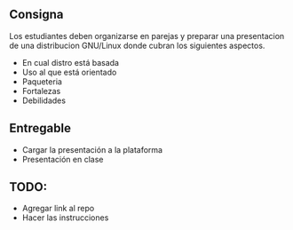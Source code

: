 ## Consigna

Los estudiantes deben organizarse en parejas y preparar una presentacion de una distribucion GNU/Linux donde cubran los siguientes aspectos.

- En cual distro está basada
- Uso al que está orientado
- Paqueteria
- Fortalezas
- Debilidades

## Entregable

- Cargar la presentación a la plataforma
- Presentación en clase

## TODO:

- Agregar link al repo
- Hacer las instrucciones